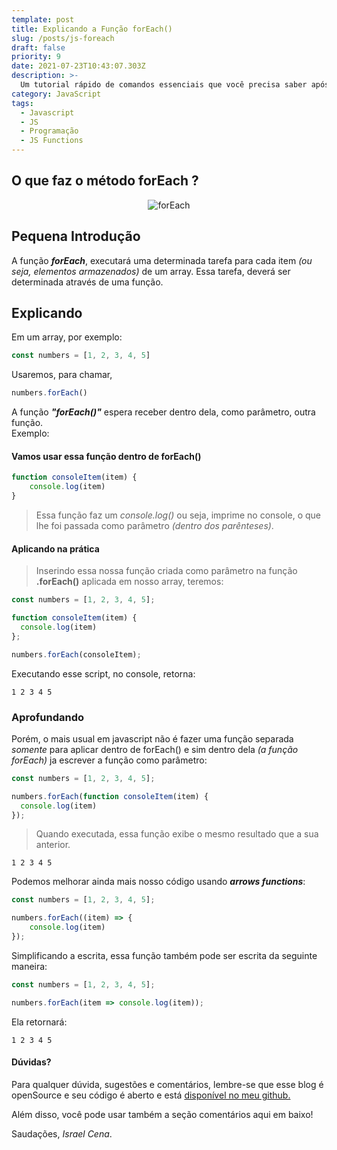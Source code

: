 ```yaml
---
template: post
title: Explicando a Função forEach()
slug: /posts/js-foreach
draft: false
priority: 9
date: 2021-07-23T10:43:07.303Z
description: >-
  Um tutorial rápido de comandos essenciais que você precisa saber após instalar o linux em seu pc.
category: JavaScript
tags:
  - Javascript
  - JS
  - Programação
  - JS Functions
---
```

## O que faz o método forEach ?

<center>

![forEach](/media/forEach.png)

</center>

## Pequena Introdução

A função **_forEach_**, executará uma determinada tarefa para cada item 
*(ou seja, elementos armazenados)* de um array. Essa tarefa, deverá ser determinada através de uma função.

## Explicando

Em um array, por exemplo:

```javascript
const numbers = [1, 2, 3, 4, 5]
```

Usaremos, para chamar,

```javascript
numbers.forEach()
```

A função **_"forEach()"_** espera receber dentro dela, como parâmetro, outra função.
<br/>Exemplo:


#### Vamos usar essa função dentro de forEach()
```javascript
function consoleItem(item) {
	console.log(item)
}
```

> Essa função faz um *console.log()* ou seja, imprime no console, o que lhe foi passada como parâmetro *(dentro dos parênteses)*. 

#### Aplicando na prática

> Inserindo essa nossa função criada como parâmetro na função **.forEach()** aplicada em nosso array, teremos:

```javascript
const numbers = [1, 2, 3, 4, 5];

function consoleItem(item) {
  console.log(item)
};

numbers.forEach(consoleItem);
```

Executando esse script, no console, retorna:

```
1 2 3 4 5
```

### Aprofundando

Porém, o mais usual em javascript não é fazer uma função separada *somente* para aplicar dentro de forEach() e sim dentro dela *(a função forEach)* ja escrever a função como parâmetro:

```javascript
const numbers = [1, 2, 3, 4, 5];

numbers.forEach(function consoleItem(item) {
  console.log(item)
});
```

> Quando executada, essa função exibe o mesmo resultado que a sua anterior. 

```
1 2 3 4 5
```

Podemos melhorar ainda mais nosso código usando **_arrows functions_**:

```javascript
const numbers = [1, 2, 3, 4, 5];

numbers.forEach((item) => {
	console.log(item)
});
```

Simplificando a escrita, essa função também pode ser escrita da seguinte maneira:

```javascript
const numbers = [1, 2, 3, 4, 5];

numbers.forEach(item => console.log(item));
```

Ela retornará:

```
1 2 3 4 5
```

#### Dúvidas?

Para qualquer dúvida, sugestões e comentários, lembre-se que esse blog é openSource e seu código é aberto e está [disponível no meu github.](https://github.com/israelcena/siteblog)

Além disso, você pode usar também a seção comentários aqui em baixo!

Saudações, *Israel Cena*.
